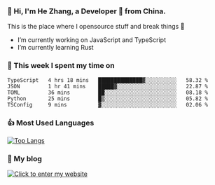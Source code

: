 ### 👋 Hi, I'm He Zhang, a Developer 🚀 from China.

This is the place where I opensource stuff and break things :rofl:

- I’m currently working on JavaScript and TypeScript
- I’m currently learning Rust

### 💪 This week I spent my time on 
<!--START_SECTION:waka-->

```text
TypeScript   4 hrs 18 mins   ██████████████▓░░░░░░░░░░   58.32 %
JSON         1 hr 41 mins    █████▓░░░░░░░░░░░░░░░░░░░   22.87 %
TOML         36 mins         ██░░░░░░░░░░░░░░░░░░░░░░░   08.18 %
Python       25 mins         █▒░░░░░░░░░░░░░░░░░░░░░░░   05.82 %
TSConfig     9 mins          ▓░░░░░░░░░░░░░░░░░░░░░░░░   02.06 %
```

<!--END_SECTION:waka-->

### 👍 Most Used Languages
[![Top Langs](https://github-readme-stats.vercel.app/api/top-langs/?username=zhanghecool&layout=compact)](https://zhanghe.cool)

### 🌈 My blog 
[![Click to enter my website](https://cdn.jsdelivr.net/gh/zhanghecool/assets/images/gif/zhanghecools.gif)](https://zhanghe.cool)
